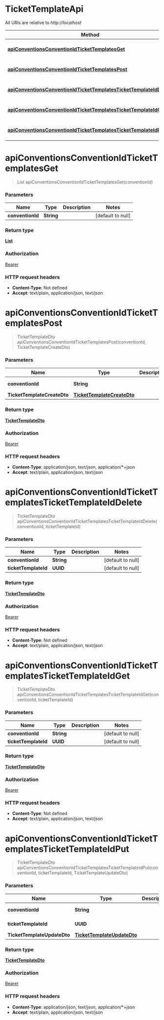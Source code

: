 # TicketTemplateApi

All URIs are relative to *http://localhost*

| Method | HTTP request | Description |
|------------- | ------------- | -------------|
| [**apiConventionsConventionIdTicketTemplatesGet**](TicketTemplateApi.md#apiConventionsConventionIdTicketTemplatesGet) | **GET** /api/conventions/{conventionId}/ticket-templates |  |
| [**apiConventionsConventionIdTicketTemplatesPost**](TicketTemplateApi.md#apiConventionsConventionIdTicketTemplatesPost) | **POST** /api/conventions/{conventionId}/ticket-templates |  |
| [**apiConventionsConventionIdTicketTemplatesTicketTemplateIdDelete**](TicketTemplateApi.md#apiConventionsConventionIdTicketTemplatesTicketTemplateIdDelete) | **DELETE** /api/conventions/{conventionId}/ticket-templates/{ticketTemplateId} |  |
| [**apiConventionsConventionIdTicketTemplatesTicketTemplateIdGet**](TicketTemplateApi.md#apiConventionsConventionIdTicketTemplatesTicketTemplateIdGet) | **GET** /api/conventions/{conventionId}/ticket-templates/{ticketTemplateId} |  |
| [**apiConventionsConventionIdTicketTemplatesTicketTemplateIdPut**](TicketTemplateApi.md#apiConventionsConventionIdTicketTemplatesTicketTemplateIdPut) | **PUT** /api/conventions/{conventionId}/ticket-templates/{ticketTemplateId} |  |


<a name="apiConventionsConventionIdTicketTemplatesGet"></a>
# **apiConventionsConventionIdTicketTemplatesGet**
> List apiConventionsConventionIdTicketTemplatesGet(conventionId)



### Parameters

|Name | Type | Description  | Notes |
|------------- | ------------- | ------------- | -------------|
| **conventionId** | **String**|  | [default to null] |

### Return type

[**List**](../Models/TicketTemplateDto.md)

### Authorization

[Bearer](../README.md#Bearer)

### HTTP request headers

- **Content-Type**: Not defined
- **Accept**: text/plain, application/json, text/json

<a name="apiConventionsConventionIdTicketTemplatesPost"></a>
# **apiConventionsConventionIdTicketTemplatesPost**
> TicketTemplateDto apiConventionsConventionIdTicketTemplatesPost(conventionId, TicketTemplateCreateDto)



### Parameters

|Name | Type | Description  | Notes |
|------------- | ------------- | ------------- | -------------|
| **conventionId** | **String**|  | [default to null] |
| **TicketTemplateCreateDto** | [**TicketTemplateCreateDto**](../Models/TicketTemplateCreateDto.md)|  | [optional] |

### Return type

[**TicketTemplateDto**](../Models/TicketTemplateDto.md)

### Authorization

[Bearer](../README.md#Bearer)

### HTTP request headers

- **Content-Type**: application/json, text/json, application/*+json
- **Accept**: text/plain, application/json, text/json

<a name="apiConventionsConventionIdTicketTemplatesTicketTemplateIdDelete"></a>
# **apiConventionsConventionIdTicketTemplatesTicketTemplateIdDelete**
> TicketTemplateDto apiConventionsConventionIdTicketTemplatesTicketTemplateIdDelete(conventionId, ticketTemplateId)



### Parameters

|Name | Type | Description  | Notes |
|------------- | ------------- | ------------- | -------------|
| **conventionId** | **String**|  | [default to null] |
| **ticketTemplateId** | **UUID**|  | [default to null] |

### Return type

[**TicketTemplateDto**](../Models/TicketTemplateDto.md)

### Authorization

[Bearer](../README.md#Bearer)

### HTTP request headers

- **Content-Type**: Not defined
- **Accept**: text/plain, application/json, text/json

<a name="apiConventionsConventionIdTicketTemplatesTicketTemplateIdGet"></a>
# **apiConventionsConventionIdTicketTemplatesTicketTemplateIdGet**
> TicketTemplateDto apiConventionsConventionIdTicketTemplatesTicketTemplateIdGet(conventionId, ticketTemplateId)



### Parameters

|Name | Type | Description  | Notes |
|------------- | ------------- | ------------- | -------------|
| **conventionId** | **String**|  | [default to null] |
| **ticketTemplateId** | **UUID**|  | [default to null] |

### Return type

[**TicketTemplateDto**](../Models/TicketTemplateDto.md)

### Authorization

[Bearer](../README.md#Bearer)

### HTTP request headers

- **Content-Type**: Not defined
- **Accept**: text/plain, application/json, text/json

<a name="apiConventionsConventionIdTicketTemplatesTicketTemplateIdPut"></a>
# **apiConventionsConventionIdTicketTemplatesTicketTemplateIdPut**
> TicketTemplateDto apiConventionsConventionIdTicketTemplatesTicketTemplateIdPut(conventionId, ticketTemplateId, TicketTemplateUpdateDto)



### Parameters

|Name | Type | Description  | Notes |
|------------- | ------------- | ------------- | -------------|
| **conventionId** | **String**|  | [default to null] |
| **ticketTemplateId** | **UUID**|  | [default to null] |
| **TicketTemplateUpdateDto** | [**TicketTemplateUpdateDto**](../Models/TicketTemplateUpdateDto.md)|  | [optional] |

### Return type

[**TicketTemplateDto**](../Models/TicketTemplateDto.md)

### Authorization

[Bearer](../README.md#Bearer)

### HTTP request headers

- **Content-Type**: application/json, text/json, application/*+json
- **Accept**: text/plain, application/json, text/json

